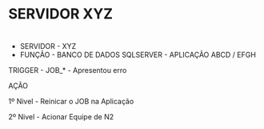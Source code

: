 # SERVIDOR XYZ <h1>

- SERVIDOR - XYZ
- FUNÇÃO - BANCO DE DADOS SQLSERVER - APLICAÇÃO ABCD / EFGH

TRIGGER	
    - JOB_* - Apresentou erro	

AÇÃO

1º Nivel
    - Reinicar o JOB na Aplicação	

2º Nivel
    - Acionar Equipe de N2
